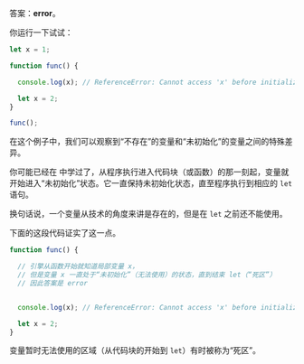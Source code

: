答案：**error**。

你运行一下试试：

```js
let x = 1;

function func() {

  console.log(x); // ReferenceError: Cannot access 'x' before initialization

  let x = 2;
}

func();
```

在这个例子中，我们可以观察到“不存在”的变量和“未初始化”的变量之间的特殊差异。

你可能已经在 [](info:closure) 中学过了，从程序执行进入代码块（或函数）的那一刻起，变量就开始进入“未初始化”状态。它一直保持未初始化状态，直至程序执行到相应的 `let` 语句。

换句话说，一个变量从技术的角度来讲是存在的，但是在 `let` 之前还不能使用。

下面的这段代码证实了这一点。

```js
function func() {

  // 引擎从函数开始就知道局部变量 x，
  // 但是变量 x 一直处于“未初始化”（无法使用）的状态，直到结束 let（“死区”）
  // 因此答案是 error


  console.log(x); // ReferenceError: Cannot access 'x' before initialization

  let x = 2;
}
```

变量暂时无法使用的区域（从代码块的开始到 `let`）有时被称为“死区”。
